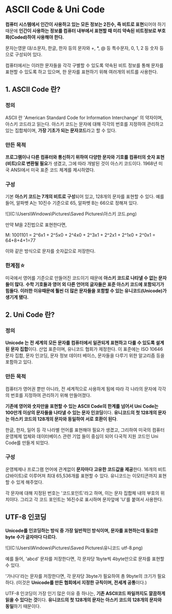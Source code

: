 # ASCII Code & Uni Code

**컴퓨터 시스템에서 인간이 사용하고 있는 모든 정보는 2진수, 즉 비트로 표현**되어야 하기 때문에 **인간이 사용하는 정보를 컴퓨터 내부에서 표현할 때 미리 약속된 비트정보로 부호화(Coded)하여 사용해야 한다.**

문자는영문 대/소문자, 한글, 한자 등의 문자와 +, *, @ 등 특수문자, 0, 1, 2 등 숫자 등으로 구성되어 있다. 

컴퓨터에서는 이러한 문자들을 각각 구별할 수 있도록 약속된 비트 정보를 통해 문자를 표현할 수 있도록 하고 있으며, 한 문자를 표현하기 위해 여러개의 비트를 사용한다.

## 1. ASCII Code 란?

### 정의 

 ASCII 란 'American Standard Code for Information Interchange' 의 약자이며, 아스키 코드라고 읽는다. 아스키 코드는 문자에 대해 각각의 번호를 지정하여 관리하고 있는 집합체이며, **가장 기초가 되는 문자코드**라고 할 수 있다. 

### 만든 목적

**프로그램이나 다른 컴퓨터와 통신하기 위하여 다양한 문자와 기호를 컴퓨터의 숫자 표현(비트)으로 변환될 필요**가 생겼고, 그에 따라 개발된 것이 아스키 코드이다.  1968년 미국 ANSI에서 미국 표준 코드 체계를 제시하였다.

### 구성

기본 **아스키 코드는 7개의 비트로 구성**되어 있고, 128개의 문자를 표현할 수 있다.  예를 들어, 알파벳 A는 10진수 기준으로 65, 알파벳 B는 66으로 정해져 있다.

![](C:\Users\Windows\Pictures\Saved Pictures\아스키 코드.png)

만약 M을 2진법으로 표현한다면, 

M: 1001101 = 2^6x1 + 2^5x0 + 2^4x0 + 2^3x1 + 2^2x1 + 2^1x0 + 2^0x1 = 64+8+4+1=77

이와 같은 방식으로 문자를 숫자값으로 저장한다.

### 한계점☆

미국에서 영어를 기준으로 만들어진 코드이기 때문에 **아스키 코드로 나타낼 수 없는 문자들이 많다.** **수학 기호들과 영어 외 다른 언어의 글자들은 표준 아스키 코드에 포함되기가 힘들다. 이러한 이유때문에 훨씬 더 많은 문자들을 포함할 수 있는 유니코드(Unicode)가 생기게 됐다.**





## 2. Uni Code 란?

### 정의 

**Unicode 는 전 세계의 모든 문자를 컴퓨터에서 일관되게 표현하고 다룰 수 있도록 설계된 문자 집합**이다. 산업 표준이며, 유니코드 협회가 제정한다.  이 표준에는 ISO 10646 문자 집합, 문자 인코딩, 문자 정보 데이터 베이스, 문자들을 다루기 위한 알고리즘 등을 포함하고 있다. 



### 만든 목적

컴퓨터가 영어권 뿐만 아니라, 전 세계적으로 사용하게 됨에 따라 각 나라의 문자에 각각의 번호를 지정하여 관리하기 위해 만들어졌다.  

**기존에 영어와 숫자만을 표현할 수 있는 ASCII Code의 한계를 넘어서 Uni Code는 100만개 이상의 문자들을 나타낼 수 있는 문자 인코딩**이다. **유니코드의 첫 128개의 문자는 아스키 코드의 128개의 문자와 동일하여 서로 호환이 된다**.

한글, 한자, 일어 등 각 나라별 언어를 표현해야 필요가 생겼고, 그리하여 미국의 컴퓨터 운영체제 업체와 데이터베이스 관련 기업 들이 중심이 되어 다국적 지원 코드인 Uni Code를 만들게 되었다.



### 구성

운영체제나 프로그램 언어에 관계없이 **문자마다 고유한 코드값을 제공**한다. 16개의 비트(2바이트)로 이루어져 최대 65,536개를 표현할 수 있다.  유니코드는 이모티콘까지 표현할 수 있게 해주었다. 

각 문자에 대해 지정된 번호는 '코드포인트'라고 하며, 이는 문자 집합체 내의 부호의 위치이다. 그리고 각 코드 포인트는 16진수로 표시하며 문자앞에 'U'를 붙여서 사용한다.



## UTF-8 인코딩

**Unicode를 인코딩하는 방식 중 가장 일반적인 방식이며, 문자를 표현하는데 필요한 byte 수가 글자마다 다르다.**

![](C:\Users\Windows\Pictures\Saved Pictures\유니코드 utf-8.png)

예를 들어, 'abcd' 문자를 저장한다면, 각 문자당 1byte씩 4byte만으로 문자를 표현할 수 있다. 

'가나다'라는 문자를 저장한다면, 각 문자당 3byte가 필요하여 총 9byte의 크기가 필요하다. (이것은 **Unicode를 만든 협회에서 지정한 규칙이며, 전세계 공통**이다.)

UTF-8 인코딩이 가장 인기 많은 이유 중 하나는, **기존 ASCII코드 파일까지도 깔끔하게 읽을  수 있다는 것**이다. **유니코드의 첫 128개의 문자는 아스키 코드의 128개의 문자와 동일**하기 때문이다.